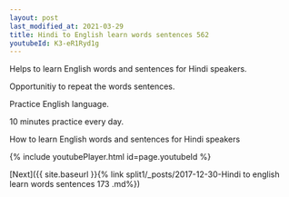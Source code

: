 ```yaml
---
layout: post
last_modified_at: 2021-03-29
title: Hindi to English learn words sentences 562 
youtubeId: K3-eR1Ryd1g
---
```

 
 
Helps to learn English words and sentences for Hindi speakers.

Opportunitiy to repeat the words sentences. 

Practice English language. 
 
10 minutes practice every day. 
 
How to learn English words and sentences for Hindi speakers 
 
{% include youtubePlayer.html id=page.youtubeId %}
 
 
[Next]({{ site.baseurl }}{% link  split1/_posts/2017-12-30-Hindi to english learn words sentences 173 .md%})
 
